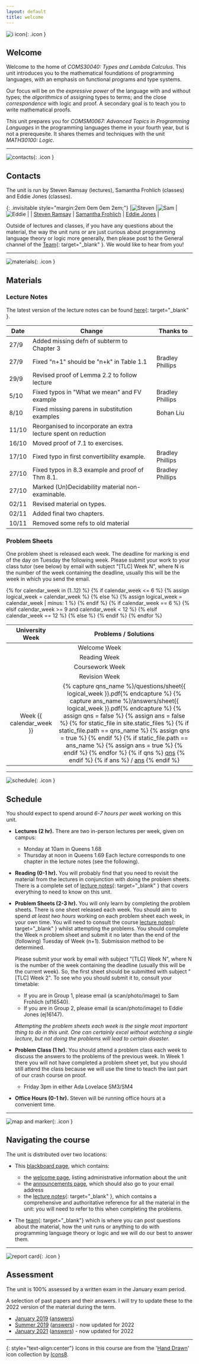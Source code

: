 ```yaml
---
layout: default
title: welcome
---
```


![i icon](assets/icons8-info-100.png){: .icon }
## Welcome

Welcome to the home of *COMS30040: Types and Lambda Calculus*.  This unit introduces you to the mathematical foundations of programming languages, with an emphasis on functional programs and type systems.  

Our focus will be on the *expressive power* of the language with and without types; the *algorithmics* of assigning types to terms; and the close *correspondence* with logic and proof.  A secondary goal is to teach you to write mathematical proofs.

This unit prepares you for *COMSM0067: Advanced Topics in Programming Languages* in the programming languages theme in your fourth year, but is not a prerequesite.  It shares themes and techniques with the unit *MATH30100: Logic*.

* * *

![contacts](assets/icons8-smartphone-tablet-100.png){: .icon }
## Contacts

The unit is run by Steven Ramsay (lectures), Samantha Frohlich (classes) and Eddie Jones (classes).

{: .invisitable style="margin:2em 0em 0em 2em;"}
|![Steven](assets/wbc.jpg) |![Sam](assets/Samantha.jpeg) |![Eddie](assets/Eddie.png)  |
| [Steven Ramsay][1] | [Samantha Frohlich][2] | [Eddie Jones][3] |

[1]: https://stersay.github.io
[2]: https://github.com/SamFrohlich
[3]: https://ec-jones.github.io/

Outside of lectures and classes, if you have any questions about the material, the way the unit runs or are just curious about programming language theory or logic more generally, then please post to the General channel of the [Team](https://teams.microsoft.com/l/team/19%3aMxr4W14k819-3_0gY4NZEw7CAgEFr_YhPCedOLdRdIs1%40thread.tacv2/conversations?groupId=a84e471a-ba81-4b8d-bb46-014437171f8d&tenantId=b2e47f30-cd7d-4a4e-a5da-b18cf1a4151b){: target="_blank" }.  We would like to hear from you!

* * *

![materials](assets/icons8-briefcase.svg){: .icon }
## Materials

### Lecture Notes
  The latest version of the lecture notes can be found [here](assets/notes.pdf){: target="_blank" }.

  <table class="pure-table-striped pure-table">
  <thead>
  <tr>
    <th>Date</th><th>Change</th><th>Thanks to</th>
  </tr>
  </thead>
  <tbody>
    <tr><td>27/9</td><td>Added missing defn of subterm to Chapter 3</td><td></td></tr>
  <tr><td>27/9</td><td>Fixed "n+1" should be "n+k" in Table 1.1</td><td>Bradley Phillips</td></tr> 
    <tr><td>29/9</td><td>Revised proof of Lemma 2.2 to follow lecture</td><td></td></tr>
    <tr><td>5/10</td><td>Fixed typos in "What we mean" and FV example </td><td>Bradley Phillips</td></tr>
    <tr><td>8/10</td><td>Fixed missing parens in substitution examples</td><td>Bohan Liu</td></tr>
    <tr><td>11/10</td><td>Reorganised to incorporate an extra lecture spent on reduction</td><td></td></tr>
    <tr><td>16/10</td><td>Moved proof of 7.1 to exercises.</td><td></td></tr>
    <tr><td>17/10</td><td>Fixed typo in first convertibility example.</td><td>Bradley Phillips</td></tr>
    <tr><td>27/10</td><td>Fixed typos in 8.3 example and proof of Thm 8.1.</td><td>Bradley Phillips</td></tr>
    <tr><td>27/10</td><td>Marked (Un)Decidability material non-examinable.</td><td></td></tr>
    <tr><td>02/11</td><td>Revised material on types.</td><td></td></tr>
    <tr><td>02/11</td><td>Added final two chapters.</td><td></td></tr>
    <tr><td>10/11</td><td>Removed some refs to old material</td><td></td></tr>
  </tbody>
  </table>


### Problem Sheets
  One problem sheet is released each week.  The deadline for marking is end of the day on Tuesday the following week.  Please submit your work to your class tutor (see below) by email with subject "[TLC] Week N", where N is the number of the week containing the deadline, usually this will be the week in which you send the email.

  <table class="pure-table-striped pure-table">
    <thead>
      <tr> 
        <th style="text-align:center">University Week</th>
        <th style="text-align:center">Problems / Solutions</th>
      </tr>
    </thead>
    <tbody>
      <tr>
        <td colspan="2" style="text-align:center">Welcome Week</td>
      </tr>
{% for calendar_week in (1..12) %}
  {% if calendar_week <= 6 %}
    {% assign logical_week = calendar_week %}
  {% else %}
    {% assign logical_week = calendar_week | minus: 1 %}
  {% endif %}
  {% if calendar_week == 6 %}
    <tr>
      <td colspan="2" style="text-align:center">Reading Week</td>
    </tr>
  {% elsif calendar_week >= 9 and calendar_week < 12 %}
    <tr>
      <td colspan="2" style="text-align:center">Coursework Week</td>
    </tr>
  {% elsif calendar_week == 12 %}
    <tr>
      <td colspan="2" style="text-align:center">Revision Week</td>
    </tr>
  {% else %}
    <tr>
      <td style="text-align:center">Week {{ calendar_week }}</td>
      <td style="text-align:center">
    {% capture qns_name %}/questions/sheet{{ logical_week }}.pdf{% endcapture %}
    {% capture ans_name %}/answers/sheet{{ logical_week }}.pdf{% endcapture %}
    {% assign qns = false %}
    {% assign ans = false %}
    {% for static_file in site.static_files %}
      {% if static_file.path == qns_name %}
        {% assign qns = true %}
      {% endif %}
      {% if static_file.path == ans_name %}
        {% assign ans = true %}
      {% endif %}
    {% endfor %}
    {% if qns %}
        <a href="{{ qns_name | remove_first: "/" }}" target="_blank">qns</a>  
    {% endif  %}
    {% if ans %}
        / <a href="{{ ans_name | remove_first: "/" }}" target="_blank">ans</a>  
    {% endif %}
      </td>
    </tr>
  {% endif %}
{% endfor %}
    </tbody>
  </table>

* * *

![schedule](assets/icons8-schedule-100.png){: .icon }
## Schedule

You should expect to spend around *6-7 hours per week* working on this unit.

  * __Lectures (2 hr).__ There are two in-person lectures per week, given on campus:
      - Monday at 10am in Queens 1.68
      - Thursday at noon in Queens 1.69
    Each lecture corresponds to one chapter in the lecture notes (see the following).

  * __Reading (0-1 hr).__ You will probably find that you need to revisit the material from the lectures in conjunction with doing the problem sheets.  There is a complete set of [lecture notes](assets/notes.pdf){: target="_blank" } that covers everything to need to know on this unit.  


 
  * __Problem Sheets (2-3 hr).__ You will only learn by completing the problem sheets.  There is one sheet released each week.  You should aim to spend *at least two hours* working on each problem sheet each week, in your own time.  You will need to consult the course [lecture notes](assets/notes.pdf){: target="_blank" } whilst attempting the problems.  You should complete the Week n problem sheet and submit it no later than the end of the (following) Tuesday of Week (n+1).  Submission method to be determined.
  
      Please submit your work by email with subject "[TLC] Week N", where N is the number of the week containing the deadline (usually this will be the current week).  So, the first sheet should be submitted with subject "[TLC] Week 2".  To see who you should submit it to, consult your timetable:

      - If you are in Group 1, please email (a scan/photo/image) to Sam Frohlich (sf16540).
      - If you are in Group 2, please email (a scan/photo/image) to Eddie Jones (ej16147).
    
      *Attempting the problem sheets each week is the single most important thing to do in this unit.  One can certainly excel without watching a single lecture, but not doing the problems will lead to certain disaster.*

  * __Problem Class (1 hr).__ You should attend a problem class each week to discuss the answers to the problems of the previous week.  In Week 1 there you will not have completed a problem sheet yet, but you should still attend the class because we will use the time to teach the last part of our crash course on proof.
     - Friday 3pm in either Ada Lovelace SM3/SM4
   
  * __Office Hours (0-1 hr).__ Steven will be running office hours at a convenient time.



* * *

![map and marker](assets/icons8-map-marker-100.png){: .icon }
## Navigating the course

The unit is distributed over two locations:

* This [blackboard page][bb], which contains:
    - the [welcome page](welcome.html), listing administrative information about the unit
    - the [announcements page](https://www.ole.bris.ac.uk/webapps/blackboard/content/launchLink.jsp?course_id=_252956_1&tool_id=_144_1&tool_type=TOOL&mode=cpview&mode=reset), which should also go to your email address
    - the [lecture notes][rf]{: target="_blank" }, which contains a comprehensive and authoritative reference for all the material in the unit: you will need to refer to this when completing the problems. 

* The [team](https://teams.microsoft.com/l/team/19%3aMxr4W14k819-3_0gY4NZEw7CAgEFr_YhPCedOLdRdIs1%40thread.tacv2/conversations?groupId=a84e471a-ba81-4b8d-bb46-014437171f8d&tenantId=b2e47f30-cd7d-4a4e-a5da-b18cf1a4151b){: target="_blank"} which is where you can post questions about the material, how the unit runs or anything to do with programming language theory or logic and we will do our best to answer them.

[bb]: https://www.ole.bris.ac.uk/webapps/blackboard/execute/content/blankPage?cmd=view&content_id=_7085182_1&course_id=_252956_1
[rf]: assets/notes.pdf

* * *

![report card](assets/icons8-report-card-100.png){: .icon } 
## Assessment

The unit is 100% assessed by a written exam in the January exam period.

A selection of past papers and their answers.  I will try to update these to the 2022 version of the material during the term.

<ul>
    <li><a href="papers/2019-January.pdf" target="_blank">January 2019</a> (<a href="papers/2019-January-answers.pdf"  target="_blank">answers</a>)</li>
    <li><a href="papers/2019-Summer.pdf" target="_blank">Summer 2019</a> (<a href="papers/2019-Summer-answers.pdf"  target="_blank">answers</a>) - now updated for 2022</li>
    <li><a href="papers/jan-2021.pdf" target="_blank">January 2021</a> (<a href="papers/jan-2021-answers.pdf"  target="_blank">answers</a>) - now updated for 2022</li>
</ul>

* * *

{: style="text-align:center"}
Icons in this course are from the '[Hand Drawn](https://icons8.com/icons/carbon-copy)' icon collection by [Icons8](https://icons8.com/).